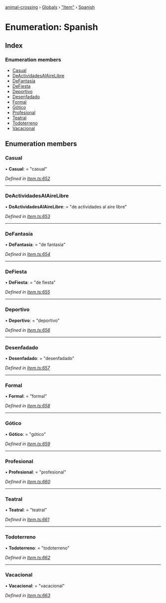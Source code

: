 [animal-crossing](../README.md) › [Globals](../globals.md) › ["Item"](../modules/_item_.md) › [Spanish](_item_.spanish.md)

# Enumeration: Spanish

## Index

### Enumeration members

* [Casual](_item_.spanish.md#casual)
* [DeActividadesAlAireLibre](_item_.spanish.md#deactividadesalairelibre)
* [DeFantasía](_item_.spanish.md#defantasía)
* [DeFiesta](_item_.spanish.md#defiesta)
* [Deportivo](_item_.spanish.md#deportivo)
* [Desenfadado](_item_.spanish.md#desenfadado)
* [Formal](_item_.spanish.md#formal)
* [Gótico](_item_.spanish.md#gótico)
* [Profesional](_item_.spanish.md#profesional)
* [Teatral](_item_.spanish.md#teatral)
* [Todoterreno](_item_.spanish.md#todoterreno)
* [Vacacional](_item_.spanish.md#vacacional)

## Enumeration members

###  Casual

• **Casual**: = "casual"

*Defined in [Item.ts:652](https://github.com/Norviah/animal-crossing/blob/26c21f5/module/types/Item.ts#L652)*

___

###  DeActividadesAlAireLibre

• **DeActividadesAlAireLibre**: = "de actividades al aire libre"

*Defined in [Item.ts:653](https://github.com/Norviah/animal-crossing/blob/26c21f5/module/types/Item.ts#L653)*

___

###  DeFantasía

• **DeFantasía**: = "de fantasía"

*Defined in [Item.ts:654](https://github.com/Norviah/animal-crossing/blob/26c21f5/module/types/Item.ts#L654)*

___

###  DeFiesta

• **DeFiesta**: = "de fiesta"

*Defined in [Item.ts:655](https://github.com/Norviah/animal-crossing/blob/26c21f5/module/types/Item.ts#L655)*

___

###  Deportivo

• **Deportivo**: = "deportivo"

*Defined in [Item.ts:656](https://github.com/Norviah/animal-crossing/blob/26c21f5/module/types/Item.ts#L656)*

___

###  Desenfadado

• **Desenfadado**: = "desenfadado"

*Defined in [Item.ts:657](https://github.com/Norviah/animal-crossing/blob/26c21f5/module/types/Item.ts#L657)*

___

###  Formal

• **Formal**: = "formal"

*Defined in [Item.ts:658](https://github.com/Norviah/animal-crossing/blob/26c21f5/module/types/Item.ts#L658)*

___

###  Gótico

• **Gótico**: = "gótico"

*Defined in [Item.ts:659](https://github.com/Norviah/animal-crossing/blob/26c21f5/module/types/Item.ts#L659)*

___

###  Profesional

• **Profesional**: = "profesional"

*Defined in [Item.ts:660](https://github.com/Norviah/animal-crossing/blob/26c21f5/module/types/Item.ts#L660)*

___

###  Teatral

• **Teatral**: = "teatral"

*Defined in [Item.ts:661](https://github.com/Norviah/animal-crossing/blob/26c21f5/module/types/Item.ts#L661)*

___

###  Todoterreno

• **Todoterreno**: = "todoterreno"

*Defined in [Item.ts:662](https://github.com/Norviah/animal-crossing/blob/26c21f5/module/types/Item.ts#L662)*

___

###  Vacacional

• **Vacacional**: = "vacacional"

*Defined in [Item.ts:663](https://github.com/Norviah/animal-crossing/blob/26c21f5/module/types/Item.ts#L663)*
